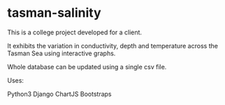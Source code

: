 # tasman-salinity

This is a college project developed for a client. 

It exhibits the variation in conductivity, depth and temperature across the Tasman Sea using interactive graphs.

Whole database can be updated using a single csv file.

Uses:

Python3
Django
ChartJS
Bootstraps
